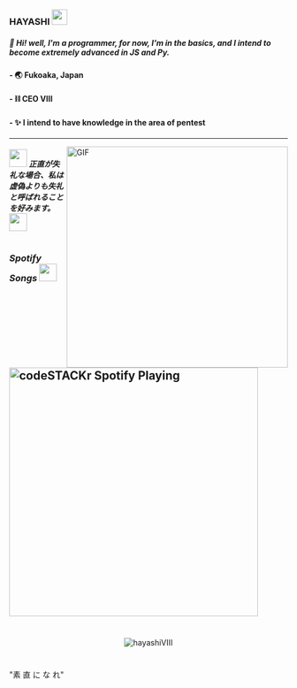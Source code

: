 ###  HAYASHI <img src="https://cdn.discordapp.com/emojis/796888458793713695.gif?v=1" width="28px"/>

#####  🧪 Hi! well, I'm a programmer, for now, I'm in the basics, and I intend to become extremely advanced in JS and Py.

#### - 🌏 Fukoaka, Japan
#### - ⛓ CEO VIII
#### - ✨ I intend to have knowledge in the area of pentest 
--- 
<img align="right" alt="GIF" src="https://cdn.discordapp.com/attachments/785321553251926039/796912914282971186/0fc480a7b713c298aebfa822de0b0001.gif" width="400px">

##### <img src="https://cdn.discordapp.com/emojis/795323206595641415.gif?v=1" width="32px"> 正直が失礼な場合、私は虚偽よりも失礼と呼ばれることを好みます。<img src="https://cdn.discordapp.com/emojis/795323206595641415.gif?v=1" width="32px">

#

### *Spotify Songs <img src="https://cdn.discordapp.com/emojis/780099855182856192.gif?v=1" width="32px"/>*
[<img src="https://now-playing-codeSTACKr.vercel.app/api/spotify-playing" alt="codeSTACKr Spotify Playing" width="450" />](https://open.spotify.com/user/96gc5wx70rl3k9x096b70xc3r?si=TDAz25VcS-i-qPEKS1Q5vw)
---
#
  
<p align="center"><img src="https://github-readme-stats.vercel.app/api?username=hayashiVIII&show_icons=true&theme=radical" alt="hayashiVIII"/></p>


#
"素 
直
に
な
れ"
